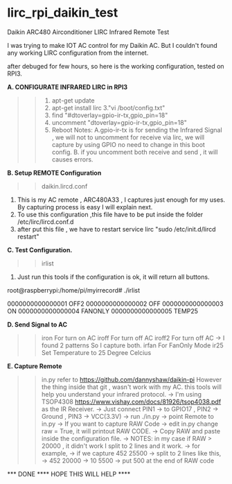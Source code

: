 # lirc_rpi_daikin_test
Daikin ARC480 Airconditioner LIRC Infrared Remote Test

I was trying to make IOT AC control for my Daikin AC. But I couldn't found any working LIRC configuration from the internet.

after debuged for few hours, so here is the working configuration, tested on RPI3.


**A. CONFIGURATE INFRARED LIRC in RPI3**
>> 1. apt-get update 
>> 2. apt-get install lirc
>> 3."vi /boot/config.txt"
>> 4. find "#dtoverlay=gpio-ir-tx,gpio_pin=18"
>> 5. uncomment "dtoverlay=gpio-ir-tx,gpio_pin=18"
>> 6. Reboot
>> Notes: A.gpio-ir-tx is for sending the Infrared Signal , we will not to uncomment for receive via lirc, we will capture by using GPIO no need to change in this boot config. 
>>        B. if you uncomment both receive and send , it will causes errors.

**B. Setup REMOTE Configuration**
>> daikin.lircd.conf
1. This is my AC remote , ARC480A33 , I captures just enough for my uses. By capturing process is easy I will explain next.
2. To use this configuration ,this file have to be put inside the folder /etc/lirc/lircd.conf.d
3. after put this file , we have to restart service lirc "sudo /etc/init.d/lircd restart"

**C. Test Configuration.**
>> irlist
1. Just run this tools if the configuration is ok, it will return all buttons.

root@raspberrypi:/home/pi/myirrecord# ./irlist 

0000000000000001 OFF2
0000000000000002 OFF
0000000000000003 ON
0000000000000004 FANONLY
0000000000000005 TEMP25

**D. Send Signal to AC**
>> iron
For turn on AC
>> iroff
For turn off AC
>> iroff2
For turn off AC -> I found 2 patterns So I capture both.
>> irfan
For FanOnly Mode
>> ir25
Set Temperature to 25 Degree Celcius

**E. Capture Remote**
>> in.py
refer to https://github.com/dannyshaw/daikin-pi
However the thing inside that git , wasn't work with my AC.
this tools will help you understand your infrared protocol.
-> I'm using TSOP4308 https://www.vishay.com/docs/81926/tsop4038.pdf as the IR Receiver.
-> Just connect PIN1 -> to GPIO17 , PIN2 -> Ground , PIN3 -> VCC(3.3V)
-> run ./in.py
-> point Remote to in.py
-> If you want to capture RAW Code -> edit in.py change raw = True, it will printout RAW CODE.
-> Copy RAW and paste inside the configuration file.
-> NOTES: in my case if RAW > 20000 , it didn't work I split to 2 lines and it work.
-> for example, 
-> if we capture 452    25500
-> split to 2 lines like this,
->              452     20000
->              10      5500
-> put 500 at the end of RAW code

*** DONE **** HOPE THIS WILL HELP **** 
